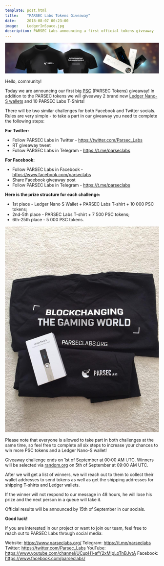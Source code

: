 ```yaml
---
template: post.html
title:    "PARSEC Labs Tokens Giveaway"
date:     2018-08-07 00:23:00
image:    LedgerInSpace.jpg
description: PARSEC Labs announcing a first official tokens giveaway
---
```


<img src="/img/blog/Prizes.jpg" alt="Prizes">

Hello, community!

Today we are announcing our first big <a href="https://etherscan.io/token/0x9caa3424cb91900ef7ac41a7b04a246304c02d3a">PSC</a> (PARSEC Tokens) giveaway! In addition to the PARSEC tokens we will giveaway 2 brand new <a href="https://www.ledger.com/products/ledger-nano-s">Ledger Nano-S wallets</a> and 10 PARSEC Labs T-Shirts!

There will be two similar challenges for both Facebook and Twitter socials. Rules are very simple - to take a part in our giveaway you need to complete the following steps:

<b>For Twitter:</b>

- Follow PARSEC Labs in Twitter - https://twitter.com/Parsec_Labs
- RT giveaway tweet
- Follow PARSEC Labs in Telegram - https://t.me/parseclabs

<b>For Facebook:</b>

- Follow PARSEC Labs in Facebook - https://www.facebook.com/parsecIabs
- Share Facebook giveaway post
- Follow PARSEC Labs in Telegram - https://t.me/parseclabs

<b>Here is the prize structure for each challenge:</b>

- 1st place - Ledger Nano S Wallet + PARSEC Labs T-shirt + 10 000 PSC tokens;
- 2nd-5th place - PARSEC Labs T-shirt + 7 500 PSC tokens;
- 6th-25th place - 5 000 PSC tokens.

<img src="/img/blog/PrizesRealPhoto.jpg" alt="PrizesRealPhoto">

Please note that everyone is allowed to take part in both challenges at the same time, so feel free to complete all six steps to increase your chances to win more PSC tokens and a Ledger Nano-S wallet!

Giveaway challenge ends on 1st of September at 00:00 AM UTC. Winners will be selected via <a href="https://www.random.org/">random.org</a> on 5th of September at 09:00 AM UTC. 

After we will get a list of winners, we will reach out to them to collect their wallet addresses to send tokens as well as get the shipping addresses for shipping T-shirts and Ledger wallets. 

If the winner will not respond to our message in 48 hours, he will lose his prize and the next person in a queue will take it.

Official results will be announced by 15th of September in our socials. 

<b>Good luck!</b>

If you are interested in our project or want to join our team, feel free to reach out to PARSEC Labs through social media: 

Website: https://www.parseclabs.org/ 
Telegram: https://t.me/parseclabs 
Twitter: https://twitter.com/Parsec_Labs 
YouTube: https://www.youtube.com/channel/UCupH1-afY2xMIpLoTnBJvtA 
Facebook: https://www.facebook.com/parsecIabs/